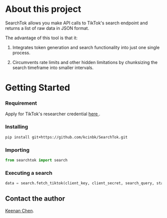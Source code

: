 # About this project
SearchTok allows you make API calls to TikTok's search endpoint and returns a list of raw data in JSON format. 


The advantage of this tool is that it:
1. Integrates token generation and search functionality into just one single process. 

2. Circumvents rate limits and other hidden limitations by chunksizing the search timeframe into smaller intervals. 


# Getting Started
### Requirement 
Apply for TikTok's researcher credential <a href='https://developers.tiktok.com/products/research-api/'> here </a>.

### Installing
 ````bash
pip install git+https://github.com/kcinbk/SearchTok.git
````

### Importing
````python
from searchtok import search
````

### Executing a search
````python
data = search.fetch_tiktok(client_key, client_secret, search_query, start_date, end_date)
````

## Contact the author
<a href="https://kcinbk.github.io">Keenan Chen</a>.


